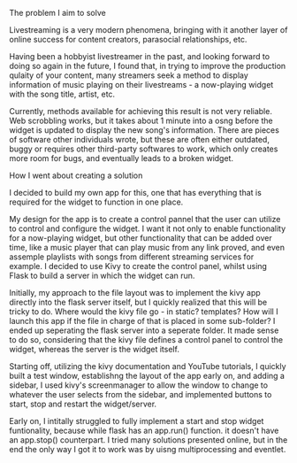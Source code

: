 
The problem I aim to solve


Livestreaming is a very modern phenomena, bringing with it another layer of online success for content creators, parasocial relationships, etc.

Having been a hobbyist livestreamer in the past, and looking forward to doing so again in the future, I found that, in trying to improve the production qulaity of your content, many streamers seek a method to display information of music playing on their livestreams - a now-playing widget with the song title, artist, etc.

Currently, methods available for achieving this result is not very reliable. Web scrobbling works, but it takes about 1 minute into a osng before the widget is updated to display the new song's information. There are pieces of software other individuals wrote, but these are often either outdated, buggy or requires other third-party softwares to work, which only creates more room for bugs, and eventually leads to a broken widget.


How I went about creating a solution

I decided to build my own app for this, one that has everything that is required for the widget to function in one place. 

My design for the app is to create a control pannel that the user can utilize to control and configure the widget. I want it not only to enable functionality for a now-playing widget, but other functionality that can be added over time, like a music player that can play music from any link proved, and even assemple playlists with songs from different streaming services for example. I decided to use Kivy to create the control panel, whilst using Flask to build a server in which the widget can run.

Initially, my approach to the file layout was to implement the kivy app directly into the flask server itself, but I quickly realized that this will be tricky to do. Where would the kivy file go - in static? templates? How will I launch this app if the file in charge of that is placed in some sub-folder? I ended up seperating the flask server into a seperate folder. It made sense to do so, considering that the kivy file defines a control panel to control the widget, whereas the server is the widget itself.

Starting off, utilizing the kivy documentation and YouTube tutorials, I quickly built a test window, establishng the layout of the app early on, and adding a sidebar, I used kivy's screenmanager to allow the window to change to whatever the user selects from the sidebar, and implemented buttons to start, stop and restart the widget/server.

Early on, I intitally struggled to fully implement a start and stop widget funtionality, because while flask has an app.run() function. it doesn't have an app.stop() counterpart. I tried many solutions presented online, but in the end the only way I got it to work was by uisng multiprocessing and eventlet. 